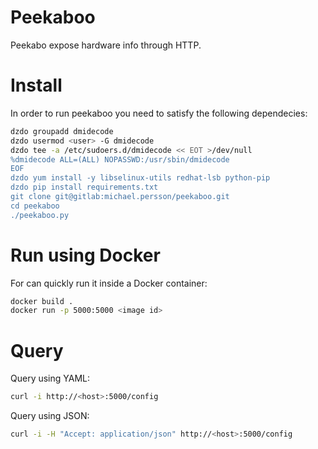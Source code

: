 # Peekaboo

Peekabo expose hardware info through HTTP.

# Install

In order to run peekaboo you need to satisfy the following dependecies:

```bash
dzdo groupadd dmidecode
dzdo usermod <user> -G dmidecode
dzdo tee -a /etc/sudoers.d/dmidecode << EOT >/dev/null
%dmidecode ALL=(ALL) NOPASSWD:/usr/sbin/dmidecode
EOF
dzdo yum install -y libselinux-utils redhat-lsb python-pip
dzdo pip install requirements.txt
git clone git@gitlab:michael.persson/peekaboo.git
cd peekaboo
./peekaboo.py
```

# Run using Docker

For can quickly run it inside a Docker container:

```bash
docker build .
docker run -p 5000:5000 <image id>
```

# Query

Query using YAML:

```bash
curl -i http://<host>:5000/config
```

Query using JSON:

```bash
curl -i -H "Accept: application/json" http://<host>:5000/config
```
